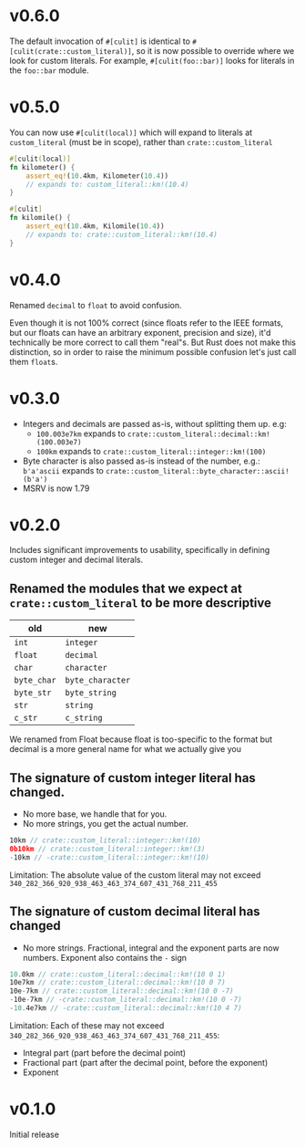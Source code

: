 # v0.6.0

The default invocation of `#[culit]` is identical to `#[culit(crate::custom_literal)]`,
so it is now possible to override where we look for custom literals. For example,
`#[culit(foo::bar)]` looks for literals in the `foo::bar` module.

# v0.5.0

You can now use `#[culit(local)]` which will expand to literals at `custom_literal` (must be in scope),
rather than `crate::custom_literal`

```rust
#[culit(local)]
fn kilometer() {
    assert_eq!(10.4km, Kilometer(10.4))
    // expands to: custom_literal::km!(10.4)
}

#[culit]
fn kilomile() {
    assert_eq!(10.4km, Kilomile(10.4))
    // expands to: crate::custom_literal::km!(10.4)
}
```

# v0.4.0

Renamed `decimal` to `float` to avoid confusion.

Even though it is not 100% correct (since floats refer to the IEEE formats, but our floats can have an arbitrary exponent,
precision and size), it'd technically be more correct to call them "real"s.
But Rust does not make this distinction, so in order to raise the minimum possible confusion let's just call them `float`s.

# v0.3.0

- Integers and decimals are passed as-is, without splitting them up. e.g:
  - `100.003e7km` expands to `crate::custom_literal::decimal::km!(100.003e7)`
  - `100km` expands to `crate::custom_literal::integer::km!(100)`
- Byte character is also passed as-is instead of the number, e.g.: `b'a'ascii` expands to `crate::custom_literal::byte_character::ascii!(b'a')`
- MSRV is now 1.79

# v0.2.0

Includes significant improvements to usability, specifically in defining custom integer and decimal literals.

## Renamed the modules that we expect at `crate::custom_literal` to be more descriptive

|old|new|
|---|---|
|`int`|`integer`|
|`float`|`decimal`|
|`char`|`character`|
|`byte_char`|`byte_character`|
|`byte_str`|`byte_string`|
|`str`|`string`|
|`c_str`|`c_string`|

We renamed from Float because float is too-specific to the format but decimal is a more general name for what we actually give you

## The signature of custom integer literal has changed.

- No more base, we handle that for you.
- No more strings, you get the actual number.

```rs
10km // crate::custom_literal::integer::km!(10)
0b10km // crate::custom_literal::integer::km!(3)
-10km // -crate::custom_literal::integer::km!(10)
```

Limitation: The absolute value of the custom literal may not exceed `340_282_366_920_938_463_463_374_607_431_768_211_455`

## The signature of custom decimal literal has changed

- No more strings. Fractional, integral and the exponent parts are now numbers.
Exponent also contains the `-` sign

```rs
10.0km // crate::custom_literal::decimal::km!(10 0 1)
10e7km // crate::custom_literal::decimal::km!(10 0 7)
10e-7km // crate::custom_literal::decimal::km!(10 0 -7)
-10e-7km // -crate::custom_literal::decimal::km!(10 0 -7)
-10.4e7km // -crate::custom_literal::decimal::km!(10 4 7)
```

Limitation: Each of these may not exceed `340_282_366_920_938_463_463_374_607_431_768_211_455`:

- Integral part (part before the decimal point)
- Fractional part (part after the decimal point, before the exponent)
- Exponent

# v0.1.0

Initial release
